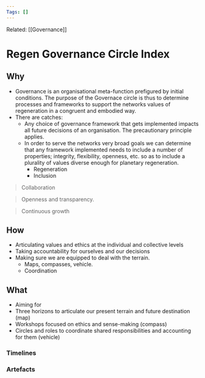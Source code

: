 ```yaml
---
Tags: []
---
```

Related: [[Governance]]
# Regen Governance Circle Index

## Why
- Governance is an organisational meta-function prefigured by initial conditions. The purpose of the Governace circle is thus to determine processes and frameworks to support the networks values of regeneration in a congruent and embodied way. 
- There are catches:
	- Any choice of governance framework that gets implemented impacts all future decisions of an organisation. The precautionary principle applies. 
	- In order to serve the networks very broad goals we can determine that any framework implemented needs to include a number of properties; integrity, flexibility, openness, etc. so as to include a plurality of values diverse enough for planetary regeneration. 
		- Regeneration
		- Inclusion

> Collaboration

> Openness and transparency.

> Continuous growth
 
## How
- Articulating values and ethics at the individual and collective levels
- Taking accountability for ourselves and our decisions
- Making sure we are equipped to deal with the terrain. 
	- Maps, compasses, vehicle. 
	- Coordination


## What 
- Aiming for 
- Three horizons to articulate our present terrain and future destination (map)
- Workshops focused on ethics and sense-making (compass)
- Circles and roles to coordinate shared responsibilities and accounting for them (vehicle)




### Timelines
### Artefacts